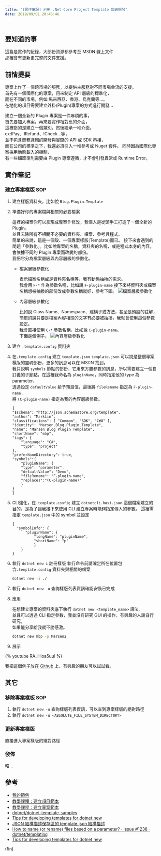 ```yaml
---
title: "[實作筆記] 利用 .Net Core Project Template 加速開發"
date: 2019/09/01 20:46:46

---
```


## 要知道的事

這篇是實作的紀錄，大部份資源都參考至 MSDN 線上文件  
那裡會有更新更完整的文件支援。

## 前情提要

專案上作了一個跨市場的服務，以提供主服務對不同市場金流的支援。  
首先有一個國際化的專案，用來制定 API 層級的標準化，  
而在不同的市場，例如:馬來西亞、香港、烏克蘭等…。  
在地化的項目需要建立外掛(Plugin)專案的方式進行開發…  

建立一個全新的 Plugin 專案是一件麻煩的事，  
首先要加入專案，再來要實作相對應的介面，  
這裡指的是建立一個類別，然後繼承一堆介面，  
ex:IPay、IRefund、ICheck…等，  
並不包含商務邏輯的開發與實際的 API 或 SDK 串接，  
而在公司的標準之下，我還必須引入一堆參考或 Nuget 套件。 
同時因為國際化專案採用動態載入的機制，  
有一些細節準則需要由 Plugin 專案遵循，才不會引發異常或 Runtime Error。

## 實作筆記

### 建立專案樣版 SOP

1. 建立樣版資料夾，比如說 `Blog.Plugin.Template`
2. 準備好你的專案檔與相關的必要檔案

    這裡的檔案你可以拿現成專案作修改，我個人是從頭手工打造了一個全新的Plugin。  
    並且去除所有不相關不必要的資料夾、檔案、參考與程式。  
    簡單的來說，這是一個殼、一個專案樣版(Template)而已。
    接下來會遇到的問題「參數化」，比如說專案的名稱，資料夾的名稱，或是程式本身的內容，會依據不同的 Plugin 專案而改變的部份。  
    我把它分為檔案層級與內容層級的參數化。
    - 檔案層級參數化

        表示檔案名稱或是資料夾名稱等，我有動態抽換的需求。  
        我會用 `F-*` 作為參數名稱，比如說 `F-plugin-name` 
        接下來將資料夾或檔案名稱想被抽換的部份改成參數名稱就好，參考下圖。
        ![檔案層級參數化](https://i.imgur.com/wQVnR1h.jpg)

    - 內容層級參數化

        比如說 Class Name、Namespace、建構子或方法，甚至是預設的註解，  
        簡單的說只要是檔案內容相關的文字有必要被抽換，我就會使用這個參數設定。  
        我會直接使用 `C-*` 參數名稱，比如說 `C-plugin-name`。  
        下面是個例子。
        ![內容層級參數化](https://i.imgur.com/AhlYXRt.jpg)

3. 建立 `.template.config` 資料夾

4. 在`.template.config` 建立 `template.json`
     `template.json` 可以說是整個專案樣版的靈魂部份，更多的訊息可以在 MSDN 找到，  
     我只說明 `symbols` 節點的部份，它用來方置參數的訊息，所以需要建立一個自訂義的子節點，在這裡我命名為 `pluginName`，同時指定他的 type 為 parameter，  
     透過設定 `defaultValue` 給予預設值，最後將 `fileRename` 指定為 `F-plugin-name`，  
     將 `(C-plugin-name)` 指定為我的內容層級參數。

    ```json=
    {
    "$schema": "http://json.schemastore.org/template",
    "author": "MarkLin",
    "classifications": [ "Common", "SDK", "C#8" ],
    "identity": "Marsen.Blog.Plugin.Template",
    "name": "Marsen Blog Plugin Template",
    "shortName": "mbp",
    "tags": {
        "language": "C#",
        "type": "project"
    },  
    "preferNameDirectory": true,
    "symbols":{
        "pluginName": {
        "type": "parameter",
        "defaultValue": "Demo",
        "fileRename": "F-plugin-name",
        "replaces":"(C-plugin-name)"
        }
    }
    }
    ```

5. CLI強化，在`.template.config` 建立 `dotnetcli.host.json`
    這個檔案建立的目的，是為了讓我接下來使用 CLI 建立專案時能夠指定傳入的參數。
    這裡需指定 `template.json` 中的 symbol 並設定

    ```json=
    {
      "symbolInfo": {
          "pluginName": {
              "longName": "pluginName",
              "shortName": "p"
              }
        }
    }
    ```

6. 執行 `dotnet new i` 註冊樣版
    執行命令前請確定所在位置包含`.template.config` 資料夾與相關的檔案

    ```bash
    dotnet new -i ./
    ```

7. 執行 `dotnet new -u` 查詢樣版列表資訊確認安裝已完成

8. 應用

    在想建立專案的資料夾底下執行 `dotnet new <template_name>` 語法,  
    並且可以透過 CLI 指定參數，我並沒有研究 GUI 的操作，有興趣的人請自行研究，  
    如果能分享給我就不勝感激。

    ```bash
    dotnet new mbp -p Marsen2
    ```

9. 展示  

{% youtube RA_lHoa5uuI %}

我把這個例子放在 [Github](https://github.com/marsen/dotnet.core.project.template.sample) 上，有興趣的朋友可以試試看。

## 其它

### 移除專案樣板 SOP

1. 執行 `dotnet new -u` 查詢樣版列表資訊，可以查到專案樣版的絕對路徑
2. 執行 `dotnet new -u <ABSOLUTE_FILE_SYSTEM_DIRECTORY>` 

### 更新專案樣版

直接進入專案樣版的絕對路徑

### 發佈

略…

## 參考

- [我的範例](https://github.com/marsen/dotnet.core.project.template.sample)
- [教學課程：建立項目範本](https://docs.microsoft.com/zh-tw/dotnet/core/tutorials/cli-templates-create-item-template)
- [教學課程：建立專案範本](https://docs.microsoft.com/zh-tw/dotnet/core/tutorials/cli-templates-create-project-template)
- [dotnet/dotnet-template-samples](https://github.com/dotnet/dotnet-template-samples)
- [Tips for developing templates for dotnet new](https://www.jerriepelser.com/blog/tips-for-developing-dotnet-new-templates/)
- [JSON 結構描述保存區的 template.json 結構描述](http://json.schemastore.org/template)
- [How to name (or rename) files based on a parameter? · Issue #1238 · dotnet/templating](https://github.com/dotnet/templating/issues/1238)
- [Tips for developing templates for dotnet new](https://www.jerriepelser.com/blog/tips-for-developing-dotnet-new-templates/)

(fin)
